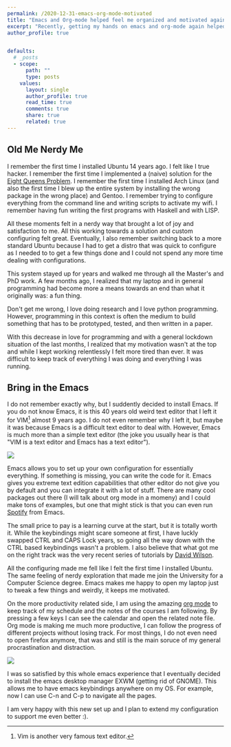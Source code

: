 ```yaml
---
permalink: /2020-12-31-emacs-org-mode-motivated
title: "Emacs and Org-mode helped feel me organized and motivated again"
excerpt: "Recently, getting my hands on emacs and org-mode again helped me to get back to where it all started"
author_profile: true


defaults:
  # _posts
  - scope:
      path: ""
      type: posts
    values:
      layout: single
      author_profile: true
      read_time: true
      comments: true
      share: true
      related: true
---
```


## Old Me Nerdy Me

I remember the first time I installed Ubuntu 14 years ago. I felt like I true hacker. I remember the first time I implemented a (naive) solution for the [Eight Queens Problem](https://en.wikipedia.org/wiki/Eight_queens_puzzle). I remember the first time I installed Arch Linux (and also the first time I blew up the entire system by installing the wrong package in the wrong place) and Gentoo. I remember trying to configure everything from the command line and writing scripts to activate my wifi. I remember having fun writing the first programs with Haskell and with LISP.

All these moments felt in a nerdy way that brought a lot of joy and satisfaction to me. All this working towards a solution and custom configuring felt great. Eventually, I also remember switching back to a more standard Ubuntu because I had to get a distro that was quick to configure as I needed to to get a few things done and I could not spend any more time dealing with configurations.

This system stayed up for years and walked me through all the Master's and PhD work. A few months ago, I realized that my laptop and in general programming had become more a means towards an end than what it originally was: a fun thing.

Don't get me wrong, I love doing research and I love python programming. However, programming in this context is often the medium to build something that has to be prototyped,  tested, and then written in a paper.

With this decrease in love for programming and with a general lockdown situation of the last months, I realized that my motivation wasn't at the top and while I kept working relentlessly I felt more tired than ever. It was difficult to keep track of everything I was doing and everything I was running.

## Bring in the Emacs

I do not remember exactly why, but I suddently decided to install Emacs. If you do not know Emacs, it is this 40 years old weird text editor that I left it for VIM[^1] almost 9 years ago. I do not even remember why I left it, but maybe it was because Emacs is a difficult text editor to deal with. However, Emacs is much more than a simple text editor (the joke you usually hear is that "VIM is a text editor and Emacs has a text editor").

![](https://www.emacswiki.org/pics/static/CarbonEmacsPackageIcon.png)

Emacs allows you to set up your own configuration for essentially everything. If something is missing, you can write the code for it. Emacs gives you extreme text edition capabilities that other editor do not give you by default and you can integrate it with a lot of stuff. There are many cool packages out there (I will talk about org mode in a momeny) and I could make tons of examples, but one that might stick is that you can even run [Spotify](https://github.com/danielfm/spotify.el) from Emacs. 

The small price to pay is a learning curve at the start, but it is totally worth it. While the keybindings might scare someone at first, I have luckly swapped CTRL and CAPS Lock years, so going all the way down with the CTRL based keybindings wasn't a problem. I also believe that what got me on the right track was the very recent series of tutorials by [David Wilson](https://www.youtube.com/watch?v=74zOY-vgkyw&list=PLEoMzSkcN8oPH1au7H6B7bBJ4ZO7BXjSZ).

All the configuring made me fell like I felt the first time I installed Ubuntu. The same feeling of nerdy exploration that made me join the University for a Computer Science degree. Emacs makes me happy to open my laptop just to tweak a few things and weirdly, it keeps me motivated.

On the more productivity related side, I am using the amazing [org mode](https://orgmode.org/) to keep track of my schedule and the notes of the courses I am following. By pressing a few keys I can see the calendar and open the related note file. Org mode is making me much more productive, I can follow the progress of different projects without losing track. For most things, I do not even need to open firefox anymore, that was and still is the main soruce of my general procrastination and distraction.

![](https://upload.wikimedia.org/wikipedia/commons/thumb/a/a6/Org-mode-unicorn.svg/1200px-Org-mode-unicorn.svg.png)

I was so satisfied by this whole emacs experience that I eventually decided to install the emacs desktop manager EXWM (getting rid of GNOME). This allows me to have emacs keybindings anywhere on my OS. For example, now I can use C-n and C-p to navigate all the pages.

I am very happy with this new set up and I plan to extend my configuration to support me even better :).

[^1]: Vim is another very famous text editor.